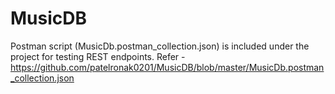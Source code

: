 # MusicDB

Postman script (MusicDb.postman_collection.json) is included under the project for testing REST endpoints.
Refer - https://github.com/patelronak0201/MusicDB/blob/master/MusicDb.postman_collection.json
 